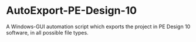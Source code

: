 # AutoExport-PE-Design-10
A Windows-GUI automation script which exports the project in PE Design 10 software, in all possible file types.
